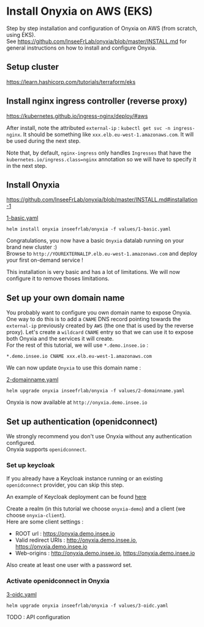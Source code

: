 # Install Onyxia on AWS (EKS)

Step by step installation and configuration of Onyxia on AWS (from scratch, using EKS).  
See https://github.com/InseeFrLab/onyxia/blob/master/INSTALL.md for general instructions on how to install and configure Onyxia.

## Setup cluster

https://learn.hashicorp.com/tutorials/terraform/eks

## Install nginx ingress controller (reverse proxy)

https://kubernetes.github.io/ingress-nginx/deploy/#aws

After install, note the attributed `external-ip` : `kubectl get svc -n ingress-nginx`. It should be something like `xxx.elb.eu-west-1.amazonaws.com`.
It will be used during the next step.
 
Note that, by default, `nginx-ingress` only handles `Ingresses` that have the `kubernetes.io/ingress.class=nginx` annotation so we will have to specify it in the next step.

## Install Onyxia

https://github.com/InseeFrLab/onyxia/blob/master/INSTALL.md#installation-1

[1-basic.yaml](values/1-basic.yaml)
```
helm install onyxia inseefrlab/onyxia -f values/1-basic.yaml
```

Congratulations, you now have a basic `Onyxia` datalab running on your brand new cluster :)  
Browse to `http://YOUREXTERNALIP.elb.eu-west-1.amazonaws.com` and deploy your first on-demand service !

This installation is very basic and has a lot of limitations.
We will now configure it to remove thoses limitations.

## Set up your own domain name

You probably want to configure you own domain name to expose Onyxia.  
One way to do this is to add a `CNAME` DNS record pointing towards the `external-ip` previously created by `AWS` (the one that is used by the reverse proxy). Let's create a `wildcard` `CNAME` entry so that we can use it to expose both Onyxia and the services it will create.  
For the rest of this tutorial, we will use `*.demo.insee.io` :  

```DNS
*.demo.insee.io CNAME xxx.elb.eu-west-1.amazonaws.com
```  

We can now update `Onyxia` to use this domain name :  

[2-domainname.yaml](values/2-domainname.yaml)
```
helm upgrade onyxia inseefrlab/onyxia -f values/2-domainname.yaml
```  

Onyxia is now available at `http://onyxia.demo.insee.io`  

## Set up authentication (openidconnect)  

We strongly recommend you don't use Onyxia without any authentication configured.  
Onyxia supports `openidconnect`.  

### Set up keycloak  

If you already have a Keycloak instance running or an existing `openidconnect` provider, you can skip this step.  

An example of Keycloak deployment can be found [here](keycloak)  

Create a realm (in this tutorial we choose `onyxia-demo`) and a client (we choose `onyxia-client`).  
Here are some client settings :  

* ROOT url : https://onyxia.demo.insee.io
* Valid redirect URIs : http://onyxia.demo.insee.io, https://onyxia.demo.insee.io
* Web-origins : http://onyxia.demo.insee.io, https://onyxia.demo.insee.io  

Also create at least one user with a password set.

### Activate openidconnect in Onyxia  

[3-oidc.yaml](values/3-oidc.yaml)
```
helm upgrade onyxia inseefrlab/onyxia -f values/3-oidc.yaml
```  

TODO : API configuration  

